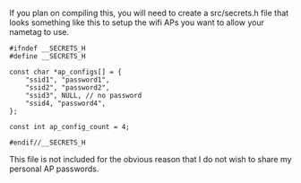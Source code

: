 If you plan on compiling this, you will need to create a src/secrets.h file that
looks something like this to setup the wifi APs you want to allow your nametag
to use.

    #ifndef __SECRETS_H
    #define __SECRETS_H

    const char *ap_configs[] = {
        "ssid1", "password1",
        "ssid2", "password2",
        "ssid3", NULL, // no password
        "ssid4, "password4",
    };

    const int ap_config_count = 4;

    #endif//__SECRETS_H

This file is not included for the obvious reason that I do not wish to share my
personal AP passwords.
